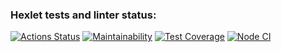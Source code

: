 ### Hexlet tests and linter status:

[![Actions Status](https://github.com/supernukuomu/frontend-project-46/actions/workflows/hexlet-check.yml/badge.svg)](https://github.com/supernukuomu/frontend-project-46/actions)
[![Maintainability](https://api.codeclimate.com/v1/badges/687e9eda6665fb5cfe32/maintainability)](https://codeclimate.com/github/supernukuomu/frontend-project-46/maintainability)
[![Test Coverage](https://api.codeclimate.com/v1/badges/687e9eda6665fb5cfe32/test_coverage)](https://codeclimate.com/github/supernukuomu/frontend-project-46/test_coverage)
[![Node CI](https://github.com/supernukuomu/frontend-project-46/actions/workflows/nodejs.yml/badge.svg)](https://github.com/supernukuomu/frontend-project-46/actions/workflows/nodejs.yml)
